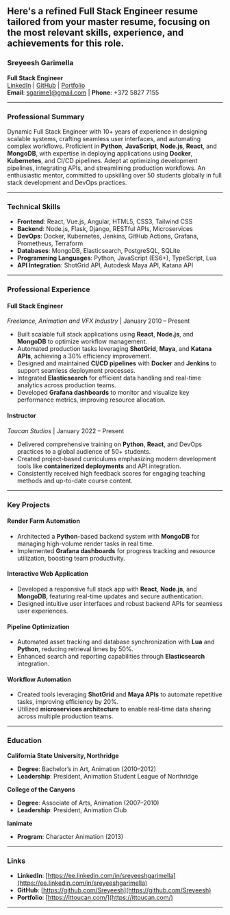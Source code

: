 Here's a refined **Full Stack Engineer** resume tailored from your master resume, focusing on the most relevant skills, experience, and achievements for this role.
---

### **Sreyeesh Garimella**  
**Full Stack Engineer**  
[LinkedIn](https://ee.linkedin.com/in/sreyeeshgarimella) | [GitHub](https://github.com/Sreyeesh) | [Portfolio](https://ittoucan.com/)  
**Email**: sgarime1@gmail.com | **Phone**: +372 5827 7155  

---

### **Professional Summary**  
Dynamic Full Stack Engineer with 10+ years of experience in designing scalable systems, crafting seamless user interfaces, and automating complex workflows. Proficient in **Python**, **JavaScript**, **Node.js**, **React**, and **MongoDB**, with expertise in deploying applications using **Docker**, **Kubernetes**, and CI/CD pipelines. Adept at optimizing development pipelines, integrating APIs, and streamlining production workflows. An enthusiastic mentor, committed to upskilling over 50 students globally in full stack development and DevOps practices.

---

### **Technical Skills**  
- **Frontend**: React, Vue.js, Angular, HTML5, CSS3, Tailwind CSS  
- **Backend**: Node.js, Flask, Django, RESTful APIs, Microservices  
- **DevOps**: Docker, Kubernetes, Jenkins, GitHub Actions, Grafana, Prometheus, Terraform  
- **Databases**: MongoDB, Elasticsearch, PostgreSQL, SQLite  
- **Programming Languages**: Python, JavaScript (ES6+), TypeScript, Lua  
- **API Integration**: ShotGrid API, Autodesk Maya API, Katana API  

---

### **Professional Experience**  

#### **Full Stack Engineer**  
*Freelance, Animation and VFX Industry* | January 2010 – Present  
- Built scalable full stack applications using **React**, **Node.js**, and **MongoDB** to optimize workflow management.  
- Automated production tasks leveraging **ShotGrid**, **Maya**, and **Katana APIs**, achieving a 30% efficiency improvement.  
- Designed and maintained **CI/CD pipelines** with **Docker** and **Jenkins** to support seamless deployment processes.  
- Integrated **Elasticsearch** for efficient data handling and real-time analytics across production teams.  
- Developed **Grafana dashboards** to monitor and visualize key performance metrics, improving resource allocation.

#### **Instructor**  
*Toucan Studios* | January 2022 – Present  
- Delivered comprehensive training on **Python**, **React**, and DevOps practices to a global audience of 50+ students.  
- Created project-based curriculums emphasizing modern development tools like **containerized deployments** and API integration.  
- Consistently received high feedback scores for engaging teaching methods and up-to-date course content.

---

### **Key Projects**  

#### **Render Farm Automation**  
- Architected a **Python**-based backend system with **MongoDB** for managing high-volume render tasks in real time.  
- Implemented **Grafana dashboards** for progress tracking and resource utilization, boosting team productivity.

#### **Interactive Web Application**  
- Developed a responsive full stack app with **React**, **Node.js**, and **MongoDB**, featuring real-time updates and secure authentication.  
- Designed intuitive user interfaces and robust backend APIs for seamless user experiences.  

#### **Pipeline Optimization**  
- Automated asset tracking and database synchronization with **Lua** and **Python**, reducing retrieval times by 50%.  
- Enhanced search and reporting capabilities through **Elasticsearch** integration.

#### **Workflow Automation**  
- Created tools leveraging **ShotGrid** and **Maya APIs** to automate repetitive tasks, improving efficiency by 20%.  
- Utilized **microservices architecture** to enable real-time data sharing across multiple production teams.

---

### **Education**  

**California State University, Northridge**  
- **Degree**: Bachelor’s in Art, Animation (2010–2012)  
- **Leadership**: President, Animation Student League of Northridge  

**College of the Canyons**  
- **Degree**: Associate of Arts, Animation (2007–2010)  
- **Leadership**: President, Animation Club  

**Ianimate**  
- **Program**: Character Animation (2013)  

---

### **Links**  
- **LinkedIn**: [https://ee.linkedin.com/in/sreyeeshgarimella](https://ee.linkedin.com/in/sreyeeshgarimella)  
- **GitHub**: [https://github.com/Sreyeesh](https://github.com/Sreyeesh)  
- **Portfolio**: [https://ittoucan.com/](https://ittoucan.com/)  

---   
